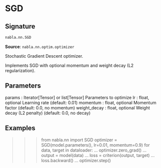 # SGD

## Signature

```python
nabla.nn.SGD
```

**Source**: `nabla.nn.optim.optimizer`

Stochastic Gradient Descent optimizer.

Implements SGD with optional momentum and weight decay (L2 regularization).

Parameters
----------
params : Iterator[Tensor] or list[Tensor]
    Parameters to optimize
lr : float, optional
    Learning rate (default: 0.01)
momentum : float, optional
    Momentum factor (default: 0.0, no momentum)
weight_decay : float, optional
    Weight decay (L2 penalty) (default: 0.0, no decay)
    
Examples
--------
>>> from nabla.nn import SGD
>>> optimizer = SGD(model.parameters(), lr=0.01, momentum=0.9)
>>> for data, target in dataloader:
...     optimizer.zero_grad()
...     output = model(data)
...     loss = criterion(output, target)
...     loss.backward()
...     optimizer.step()

